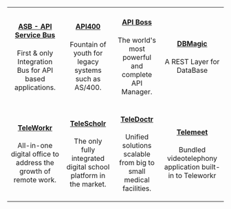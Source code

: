 |   |   |   |    | 
|:----------:|:----------:|:----------:|:----------:|
|<a href="https://tekmonks.com/products/asb"><h4>ASB - API Service Bus</h4></a><p>First & only Integration Bus for API based applications.</p>| <a href="https://tekmonks.com/products/api-400"><h4>API400</h4></a> <p>Fountain of youth for legacy systems such as AS/400.</p> |  <a href="https://tekmonks.com/products/api-boss"><h4>API Boss</h4></a> <p>The world's most powerful and complete API Manager.</p> | <a href="https://tekmonks.com/products/db-magic"><h4>DBMagic</h4></a> <p>A REST Layer for DataBase</p>|
| <a href="https://tekmonks.com/products/teleworkr"><h4>TeleWorkr</h4></a><p>All-in-one digital office to address the growth of remote work.</p> | <a href="https://tekmonks.com/products/telescholr"><h4>TeleScholr</h4></a> <p>The only fully integrated digital school platform in the market.</p> | <a href="https://tekmonks.com/products/teledoctr"><h4>TeleDoctr</h4></a> <p>Unified solutions scalable from big to small medical facilities.</p> | <a href="https://tekmonks.com/products/telemeet"><h4>Telemeet</h4></a><p>Bundled videotelephony application built-in to Teleworkr</p> |
